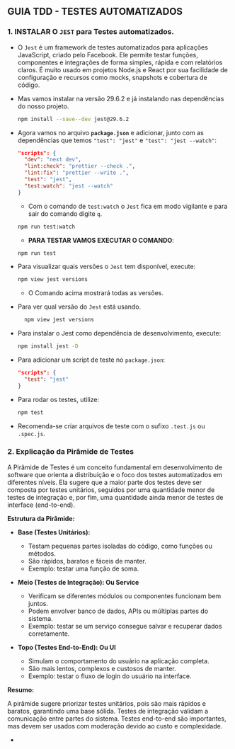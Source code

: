 ## GUIA TDD - TESTES AUTOMATIZADOS

### 1. INSTALAR O `JEST` para Testes automatizados.

- O `Jest` é um framework de testes automatizados para aplicações JavaScript, criado pelo Facebook. Ele permite testar funções, componentes e integrações de forma simples, rápida e com relatórios claros. É muito usado em projetos Node.js e React por sua facilidade de configuração e recursos como mocks, snapshots e cobertura de código.

- Mas vamos instalar na versão 29.6.2 e já instalando nas dependências do nosso projeto.

  ```bash
  npm install --save--dev jest@29.6.2
  ```

- Agora vamos no arquivo **`package.json`** e adicionar, junto com as dependências que temos `"test": "jest"` e `"test": "jest --watch"`:

  ```json
  "scripts": {
    "dev": "next dev",
    "lint:check": "prettier --check .",
    "lint:fix": "prettier --write .",
    "test": "jest",
    "test:watch": "jest --watch"
  }
  ```

  - Com o comando de `test:watch` o `Jest` fica em modo vigilante e para sair do comando digite `q`.

  ```bash
  npm run test:watch
  ```

  - **PARA TESTAR VAMOS EXECUTAR O COMANDO**:

  ```bash
  npm run test
  ```

- Para visualizar quais versões o `Jest` tem disponível, execute:

  ```bash
  npm view jest versions
  ```

  - O Comando acima mostrará todas as versões.

- Para ver qual versão do `Jest` está usando.

  ```bash
    npm view jest versions
  ```

- Para instalar o Jest como dependência de desenvolvimento, execute:

  ```bash
  npm install jest -D
  ```

- Para adicionar um script de teste no `package.json`:

  ```json
  "scripts": {
    "test": "jest"
  }
  ```

- Para rodar os testes, utilize:

  ```bash
  npm test
  ```

- Recomenda-se criar arquivos de teste com o sufixo `.test.js` ou `.spec.js`.

### 2. Explicação da Pirâmide de Testes

A Pirâmide de Testes é um conceito fundamental em desenvolvimento de software que orienta a distribuição e o foco dos testes automatizados em diferentes níveis. Ela sugere que a maior parte dos testes deve ser composta por testes unitários, seguidos por uma quantidade menor de testes de integração e, por fim, uma quantidade ainda menor de testes de interface (end-to-end).

**Estrutura da Pirâmide:**

- **Base (Testes Unitários):**
  - Testam pequenas partes isoladas do código, como funções ou métodos.
  - São rápidos, baratos e fáceis de manter.
  - Exemplo: testar uma função de soma.

- **Meio (Testes de Integração): Ou Service**
  - Verificam se diferentes módulos ou componentes funcionam bem juntos.
  - Podem envolver banco de dados, APIs ou múltiplas partes do sistema.
  - Exemplo: testar se um serviço consegue salvar e recuperar dados corretamente.

- **Topo (Testes End-to-End): Ou UI**
  - Simulam o comportamento do usuário na aplicação completa.
  - São mais lentos, complexos e custosos de manter.
  - Exemplo: testar o fluxo de login do usuário na interface.

**Resumo:**

A pirâmide sugere priorizar testes unitários, pois são mais rápidos e baratos, garantindo uma base sólida. Testes de integração validam a comunicação entre partes do sistema. Testes end-to-end são importantes, mas devem ser usados com moderação devido ao custo e complexidade.

-
